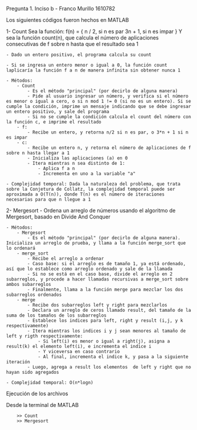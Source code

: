 Pregunta 1. Inciso b - Franco Murillo 1610782

Los siguientes códigos fueron hechos en MATLAB

1- Count
    Sea la función: f(n) = { 
                            n / 2, si n es par
                            3n + 1, si n es impar
                            }
    Y sea la función count(n), que calcula el número de aplicaciones consecutivas de f sobre n hasta que el resultado sea 1

    - Dado un entero positivo, el programa calcula su count

    - Si se ingresa un entero menor o igual a 0, la función count laplicaría la función f a n de manera infinita sin obtener nunca 1

    - Métodos:
        - Count
            - Es el método "principal" (por decirlo de alguna manera)
            - Pide al usuario ingresar un número, y verifica si el número es menor o igual a cero, o si n mod 1 != 0 (si no es un entero). Si se cumple la condición, imprime un mensaje indicando que se debe ingresar un entero positivo, y sale del programa
            - Si no se cumple la condición calcula el count del número con la función c, e imprime el resultado
        - f:
            - Recibe un entero, y retorna n/2 si n es par, o 3*n + 1 si n es impar
        - c:
            - Recibe un entero n, y retorna el número de aplicaciones de f sobre n hasta llegar a 1
            - Inicializa las aplicaciones (a) en 0
            - Itera mientras n sea distinto de 1:
                - Aplica f a n
                - Incrementa en uno a la variable "a"

    - Complejidad temporal: Dada la naturaleza del problema, que trata sobre la Conjetura de Collatz, la complejidad temporal puede ser aproximada a O(T(n)), donde T(n) es el número de iteraciones necesarias para que n llegue a 1

2- Mergesort
    - Ordena un arreglo de números usando el algoritmo de Mergesort, basado en Divide And Conquer

    - Métodos:
        - Mergesort
            - Es el método "principal" (por decirlo de alguna manera). Inicializa un arreglo de prueba, y llama a la función merge_sort que lo ordenará
        - merge_sort
            - Recibe el arreglo a ordenar
            - Caso base: si el arreglo es de tamaño 1, ya está ordenado, así que lo establece como arreglo ordenado y sale de la llamada
            - Si no se está en el caso base, divide el arreglo en 2 subarreglos, y procede a hacer llamadas recursivas a merge_sort sobre ambos subarreglos
            - Finalmente, llama a la función merge para mezclar los dos subarreglos ordenados
        - merge
            - Recibe dos subarreglos left y right para mezclarlos
            - Declara un arreglo de ceros llamado result, del tamaño de la suma de los tamaños de los subarreglos
            - Establece los indices para left, right y result (i,j, y k respectivamente)
            - Itera mientras los indices i y j sean menores al tamaño de left y rigth respectivamente:
                - Si left(i) es menor o igual a right(j), asigna a result(k) el elemento left(i), e incrementa el indice i
                - Y viceversa en caso contrario
                - Al final, incrementa el indice k, y pasa a la siguiente iteración
            - Luego, agrega a result los elementos  de left y right que no hayan sido agregados

    - Complejidad temporal: O(n*logn)

Ejecución de los archivos

Desde la terminal de MATLAB 

```
    >> Count
    >> Mergesort
```